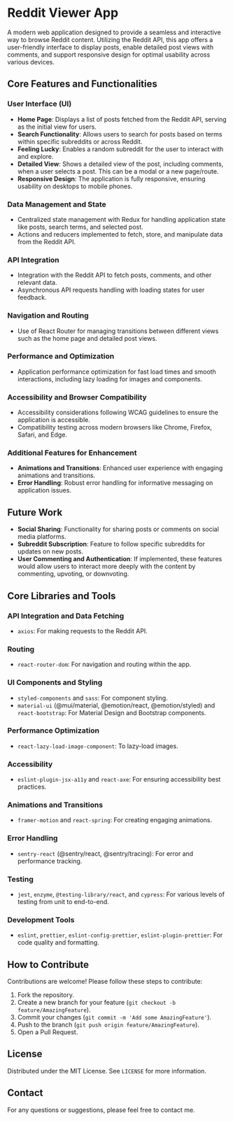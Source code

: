 # Reddit Viewer App

A modern web application designed to provide a seamless and interactive way to browse Reddit content. Utilizing the Reddit API, this app offers a user-friendly interface to display posts, enable detailed post views with comments, and support responsive design for optimal usability across various devices.

## Core Features and Functionalities

### User Interface (UI)
- **Home Page**: Displays a list of posts fetched from the Reddit API, serving as the initial view for users.
- **Search Functionality**: Allows users to search for posts based on terms within specific subreddits or across Reddit.
- **Feeling Lucky**: Enables a random subreddit for the user to interact with and explore.
- **Detailed View**: Shows a detailed view of the post, including comments, when a user selects a post. This can be a modal or a new page/route.
- **Responsive Design**: The application is fully responsive, ensuring usability on desktops to mobile phones.

### Data Management and State
- Centralized state management with Redux for handling application state like posts, search terms, and selected post.
- Actions and reducers implemented to fetch, store, and manipulate data from the Reddit API.

### API Integration
- Integration with the Reddit API to fetch posts, comments, and other relevant data.
- Asynchronous API requests handling with loading states for user feedback.

### Navigation and Routing
- Use of React Router for managing transitions between different views such as the home page and detailed post views.

### Performance and Optimization
- Application performance optimization for fast load times and smooth interactions, including lazy loading for images and components.

### Accessibility and Browser Compatibility
- Accessibility considerations following WCAG guidelines to ensure the application is accessible.
- Compatibility testing across modern browsers like Chrome, Firefox, Safari, and Edge.

### Additional Features for Enhancement
- **Animations and Transitions**: Enhanced user experience with engaging animations and transitions.
- **Error Handling**: Robust error handling for informative messaging on application issues.

## Future Work
- **Social Sharing**: Functionality for sharing posts or comments on social media platforms.
- **Subreddit Subscription**: Feature to follow specific subreddits for updates on new posts.
- **User Commenting and Authentication**: If implemented, these features would allow users to interact more deeply with the content by commenting, upvoting, or downvoting.

## Core Libraries and Tools

### API Integration and Data Fetching
- `axios`: For making requests to the Reddit API.

### Routing
- `react-router-dom`: For navigation and routing within the app.

### UI Components and Styling
- `styled-components` and `sass`: For component styling.
- `material-ui` (@mui/material, @emotion/react, @emotion/styled) and `react-bootstrap`: For Material Design and Bootstrap components.

### Performance Optimization
- `react-lazy-load-image-component`: To lazy-load images.

### Accessibility
- `eslint-plugin-jsx-a11y` and `react-axe`: For ensuring accessibility best practices.

### Animations and Transitions
- `framer-motion` and `react-spring`: For creating engaging animations.

### Error Handling
- `sentry-react` (@sentry/react, @sentry/tracing): For error and performance tracking.

### Testing
- `jest`, `enzyme`, `@testing-library/react`, and `cypress`: For various levels of testing from unit to end-to-end.

### Development Tools
- `eslint`, `prettier`, `eslint-config-prettier`, `eslint-plugin-prettier`: For code quality and formatting.

## How to Contribute

Contributions are welcome! Please follow these steps to contribute:

1. Fork the repository.
2. Create a new branch for your feature (`git checkout -b feature/AmazingFeature`).
3. Commit your changes (`git commit -m 'Add some AmazingFeature'`).
4. Push to the branch (`git push origin feature/AmazingFeature`).
5. Open a Pull Request.

## License

Distributed under the MIT License. See `LICENSE` for more information.

## Contact

For any questions or suggestions, please feel free to contact me. 
